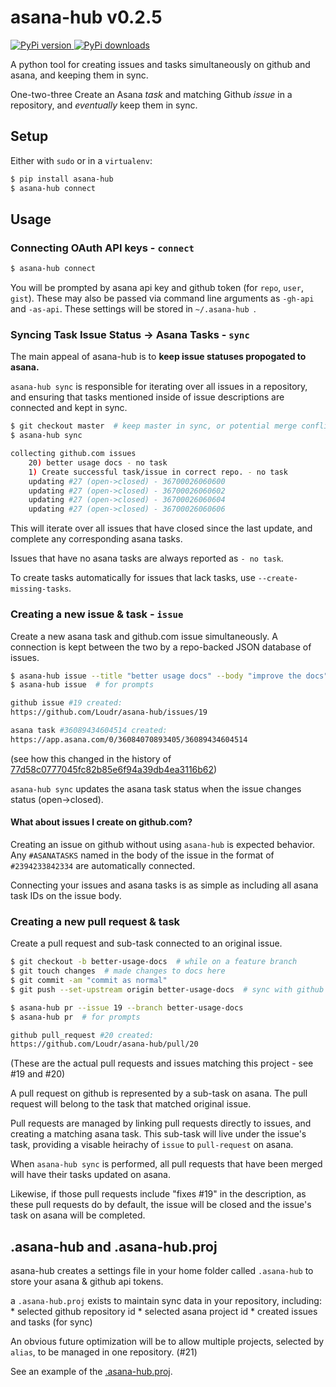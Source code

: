 # asana-hub v0.2.5

[ ![PyPi version](https://img.shields.io/pypi/v/asana-hub.svg) ](https://pypi.python.org/pypi/asana-hub)
[ ![PyPi downloads](https://img.shields.io/pypi/dm/asana-hub.svg) ](https://pypi.python.org/pypi/asana-hub)

A python tool for creating issues and tasks simultaneously on github and asana, and keeping them in sync.

One-two-three Create an Asana *task* and matching Github *issue* in a repository,
and _eventually_ keep them in sync.

## Setup

Either with `sudo` or in a `virtualenv`:

```bash
$ pip install asana-hub
$ asana-hub connect
```

## Usage

### Connecting OAuth API keys - `connect`

```bash
$ asana-hub connect
```

You will be prompted by asana api key and github token (for `repo`, `user`, `gist`).
These may also be passed via command line arguments as `-gh-api` and `-as-api`.
These settings will be stored in `~/.asana-hub `.


### Syncing Task Issue Status -> Asana Tasks - `sync`

The main appeal of asana-hub is to **keep issue statuses propogated to asana.**

`asana-hub sync` is responsible for iterating over all issues in a repository,
and ensuring that tasks mentioned inside of issue descriptions are connected and
kept in sync.

```bash
$ git checkout master  # keep master in sync, or potential merge conflicts loom
$ asana-hub sync

collecting github.com issues
    20) better usage docs - no task
    1) Create successful task/issue in correct repo. - no task
    updating #27 (open->closed) - 36700026060600
    updating #27 (open->closed) - 36700026060602
    updating #27 (open->closed) - 36700026060604
    updating #27 (open->closed) - 36700026060606
```

This will iterate over all issues that have closed since the last update, and
complete any corresponding asana tasks.

Issues that have no asana tasks are always reported as `- no task`.

To create tasks automatically for issues that lack tasks, use `--create-missing-tasks`.


### Creating a new issue & task - `issue`

Create a new asana task and github.com issue simultaneously. A connection is kept
between the two by a repo-backed JSON database of issues.

```bash
$ asana-hub issue --title "better usage docs" --body "improve the docs"
$ asana-hub issue  # for prompts

github issue #19 created:
https://github.com/Loudr/asana-hub/issues/19

asana task #36089434604514 created:
https://app.asana.com/0/36084070893405/36089434604514
```

(see how this changed in the history of [77d58c0777045fc82b85e6f94a39db4ea3116b62](https://github.com/Loudr/asana-hub/commit/77d58c0777045fc82b85e6f94a39db4ea3116b62))

`asana-hub sync` updates the asana task status when the issue changes status (open->closed).


#### What about issues I create on github.com?

Creating an issue on github without using `asana-hub` is expected behavior.
Any `#ASANATASKS` named in the body of the issue in the format of `#2394233842334`
are automatically connected.

Connecting your issues and asana tasks is as simple as including all asana task IDs
on the issue body.


### Creating a new pull request & task

Create a pull request and sub-task connected to an original issue.

```bash
$ git checkout -b better-usage-docs  # while on a feature branch
$ git touch changes  # made changes to docs here
$ git commit -am "commit as normal"
$ git push --set-upstream origin better-usage-docs  # sync with github

$ asana-hub pr --issue 19 --branch better-usage-docs
$ asana-hub pr  # for prompts

github pull_request #20 created:
https://github.com/Loudr/asana-hub/pull/20
```

(These are the actual pull requests and issues matching this project - see #19 and #20)

A pull request on github is represented by a sub-task on asana.
The pull request will belong to the task that matched original issue.

Pull requests are managed by linking pull requests directly to issues,
and creating a matching asana task. This sub-task will live under the
issue's task, providing a visable heirachy of `issue` to `pull-request`
on asana.

When `asana-hub sync` is performed, all pull requests that have been merged
will have their tasks updated on asana.

Likewise, if those pull requests include "fixes #19" in the description,
as these pull requests do by default, the issue will be closed and the
issue's task on asana will be completed.


## .asana-hub and .asana-hub.proj

asana-hub creates a settings file in your home folder called `.asana-hub` to store your asana & github api tokens.

a `.asana-hub.proj` exists to maintain sync data in your repository, including:
    * selected github repository id
    * selected asana project id
    * created issues and tasks (for sync)

An obvious future optimization will be to allow multiple projects,
selected by `alias`, to be managed in one repository. (#21)

See an example of the [.asana-hub.proj](https://github.com/Loudr/asana-hub/blob/master/.asana-hub.proj).
